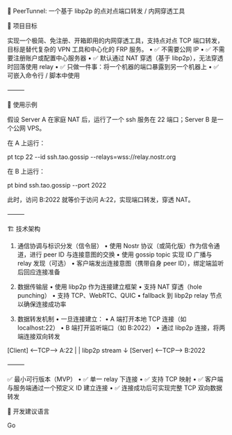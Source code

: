 📡 PeerTunnel: 一个基于 libp2p 的点对点端口转发 / 内网穿透工具

🧠 项目目标

实现一个极简、免注册、开箱即用的内网穿透工具，支持点对点 TCP 端口转发，目标是替代复杂的 VPN 工具和中心化的 FRP 服务。
	•	✅ 不需要公网 IP
	•	✅ 不需要注册账户或配置中心服务器
	•	✅ 默认通过 NAT 穿透（基于 libp2p），无法穿透时回落使用 relay
	•	✅ 只做一件事：将一个机器的端口暴露到另一个机器上
	•	✅ 可嵌入命令行 / 脚本中使用

⸻

📌 使用示例

假设 Server A 在家庭 NAT 后，运行了一个 ssh 服务在 22 端口；Server B 是一个公网 VPS。

在 A 上运行：

pt tcp 22 --id ssh.tao.gossip --relays=wss://relay.nostr.org

在 B 上运行：

pt bind ssh.tao.gossip --port 2022

此时，访问 B:2022 就等价于访问 A:22，实现端口转发，穿透 NAT。

⸻

🏗️ 技术架构

1. 通信协调与标识分发（信令层）
	•	使用 Nostr 协议（或简化版）作为信令通道，进行 peer ID 与连接意图的交换
	•	使用 gossip topic 实现 ID 广播与 relay 发现（可选）
	•	客户端发出连接意图（携带自身 peer ID），绑定端监听后回应连接准备

2. 数据传输层
	•	使用 libp2p 作为连接建立框架
	•	支持 NAT 穿透（hole punching）
	•	支持 TCP、WebRTC、QUIC
	•	fallback 到 libp2p relay 节点以确保连接成功率

3. 数据转发机制
	•	一旦连接建立：
	•	A 端打开本地 TCP 连接（如 localhost:22）
	•	B 端打开监听端口（如 B:2022）
	•	通过 libp2p 连接，将两端连接双向转发

  [Client] <--TCP--> A:22
                  |
                  | libp2p stream
                  ↓
  [Server] <--TCP--> B:2022



⸻

✅ 最小可行版本（MVP）
	•	✅ 单一 relay 下连接
	•	✅ 支持 TCP 映射
	•	✅ 客户端与服务端通过一个预定义 ID 建立连接
	•	✅ 连接成功后可实现完整 TCP 双向数据转发

🚀 开发建议语言

Go
